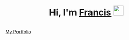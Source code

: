 <h1 align="center">Hi, I'm <a href="https://ekefrancisokechukwu.vercel.app/" target="_blank">Francis</a> <img
src="https://github.com/blackcater/blackcater/raw/main/images/Hi.gif" height="32" /></h1>
<br />
<a target="_blank" href="https://ekefrancisokechukwu.vercel.app/">My Portfolio</a>

<!--
**Ekefrancisokechukwu/Ekefrancisokechukwu** is a ✨ _special_ ✨ repository because its `README.md` (this file) appears on your GitHub profile.

Here are some ideas to get you started:

- 🔭 I’m currently working on ...
- 🌱 I’m currently learning ...
- 👯 I’m looking to collaborate on ...
- 🤔 I’m looking for help with ...
- 💬 Ask me about ...
- 📫 How to reach me: ...
- 😄 Pronouns: ...
- ⚡ Fun fact: ...
-->
